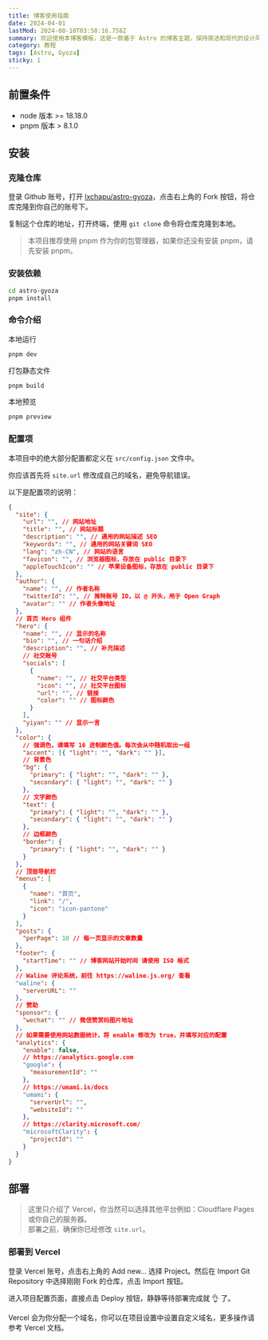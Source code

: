 ```yaml
---
title: 博客使用指南
date: 2024-04-01
lastMod: 2024-08-10T03:58:16.758Z
summary: 欢迎使用本博客模板，这是一款基于 Astro 的博客主题，保持简洁和现代的设计风格。本篇文章将会介绍如何使用并部署。
category: 教程
tags: [Astro, Gyoza]
sticky: 1
---
```


## 前置条件

- node 版本 >= 18.18.0
- pnpm 版本 > 8.1.0

## 安装

### 克隆仓库

登录 Github 账号，打开 [lxchapu/astro-gyoza](https://github.com/lxchapu/astro-gyoza)，点击右上角的 Fork 按钮，将仓库克隆到你自己的账号下。

复制这个仓库的地址，打开终端，使用 `git clone` 命令将仓库克隆到本地。

> 本项目推荐使用 pnpm 作为你的包管理器，如果你还没有安装 pnpm，请先安装 pnpm。

### 安装依赖

```sh
cd astro-gyoza
pnpm install
```

### 命令介绍

本地运行

```sh
pnpm dev
```

打包静态文件

```sh
pnpm build
```

本地预览

```sh
pnpm preview
```

### 配置项

本项目中的绝大部分配置都定义在 `src/config.json` 文件中。

你应该首先将 `site.url` 修改成自己的域名，避免导航错误。

以下是配置项的说明：

```json
{
  "site": {
    "url": "", // 网站地址
    "title": "", // 网站标题
    "description": "", // 通用的网站描述 SEO
    "keywords": "", // 通用的网站关键词 SEO
    "lang": "zh-CN", // 网站的语言
    "favicon": "", // 浏览器图标，存放在 public 目录下
    "appleTouchIcon": "" // 苹果设备图标，存放在 public 目录下
  },
  "author": {
    "name": "", // 作者名称
    "twitterId": "", // 推特账号 ID，以 @ 开头，用于 Open Graph
    "avatar": "" // 作者头像地址
  },
  // 首页 Hero 组件
  "hero": {
    "name": "", // 显示的名称
    "bio": "", // 一句话介绍
    "description": "", // 补充描述
    // 社交账号
    "socials": [
      {
        "name": "", // 社交平台类型
        "icon": "", // 社交平台图标
        "url": "", // 链接
        "color": "" // 图标颜色
      }
    ],
    "yiyan": "" // 显示一言
  },
  "color": {
    // 强调色，请填写 16 进制颜色值。每次会从中随机取出一组
    "accent": [{ "light": "", "dark": "" }],
    // 背景色
    "bg": {
      "primary": { "light": "", "dark": "" },
      "secondary": { "light": "", "dark": "" }
    },
    // 文字颜色
    "text": {
      "primary": { "light": "", "dark": "" },
      "secondary": { "light": "", "dark": "" }
    },
    // 边框颜色
    "border": {
      "primary": { "light": "", "dark": "" }
    }
  },
  // 顶部导航栏
  "menus": [
    {
      "name": "首页",
      "link": "/",
      "icon": "icon-pantone"
    }
  ],
  "posts": {
    "perPage": 10 // 每一页显示的文章数量
  },
  "footer": {
    "startTime": "" // 博客网站开始时间 请使用 ISO 格式
  },
  // Waline 评论系统，前往 https://waline.js.org/ 查看
  "waline": {
    "serverURL": ""
  },
  // 赞助
  "sponsor": {
    "wechat": "" // 微信赞赏码图片地址
  },
  // 如果需要使用网站数据统计，将 enable 修改为 true，并填写对应的配置
  "analytics": {
    "enable": false,
    // https://analytics.google.com
    "google": {
      "measurementId": ""
    },
    // https://umami.is/docs
    "umami": {
      "serverUrl": "",
      "websiteId": ""
    },
    // https://clarity.microsoft.com/
    "microsoftClarity": {
      "projectId": ""
    }
  }
}
```

## 部署

> 这里只介绍了 Vercel，你当然可以选择其他平台例如：Cloudflare Pages 或你自己的服务器。  
> 部署之前，确保你已经修改 `site.url`。

### 部署到 Vercel

登录 Vercel 账号，点击右上角的 Add new... 选择 Project。然后在 Import Git Repository 中选择刚刚 Fork 的仓库，点击 Import 按钮。

进入项目配置页面，直接点击 Deploy 按钮，静静等待部署完成就 👌 了。

Vercel 会为你分配一个域名，你可以在项目设置中设置自定义域名，更多操作请参考 Vercel 文档。
